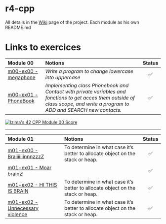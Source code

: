 # r4-cpp

All details in the [Wiki](https://github.com/Elwoll/r4-cpp/wiki) page of the project.
Each module as his own README.md

# Links to exercices

| **Module 00** | Notions | Status |
|:--|:--|:--:|
| [m00-ex00 - megaphone](https://github.com/Elwoll/r4-cpp/tree/main/module_00/ex00) | *Write a program to change lowercase into uppercase*  | ✅ |
| [m00-ex01 - PhoneBook](https://github.com/Elwoll/r4-cpp/tree/main/module_00/ex01) | *Implementing class Phonebook and Contact with private variables and fonctions to get acces them outside of class scope, and write a program to ADD and SEARCH new contacts.* | ✅ |

[![lzima's 42 CPP Module 00 Score](https://badge42.vercel.app/api/v2/cl1nk4f8f004009lb75fyii0c/project/2774883)](https://github.com/JaeSeoKim/badge42)

---
| **Module 01** | Notions | Status |
|:--|:--|:--:|
| [m01-ex00 - BraiiiiiiinnnzzzZ]() | To determine in what case it’s better to allocate object on the stack or heap. | ✅ |
| [m01-ex01 - Moar brainz!]() |  | ✅ |
| [m01-ex02 - HI THIS IS BRAIN]() | To determine in what case it’s better to allocate object on the stack or heap. | ✅ |
| [m01-ex02 - Unnecessary violence]() | To determine in what case it’s better to allocate object on the stack or heap. | ✅ |
